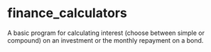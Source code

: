 # finance_calculators

A basic program for calculating interest (choose between simple or compound) on an investment or the monthly repayment on a bond.
